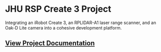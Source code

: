 # JHU RSP Create 3 Project
Integrating an iRobot Create 3, an RPLIDAR-A1 laser range scanner, and an Oak-D Lite camera into a cohesive development platform. 

## [View Project Documentation](https://ender18g.github.io/Create3_Project/#/)
